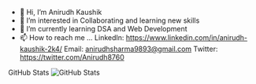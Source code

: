 - 👋 Hi, I’m Anirudh Kaushik
- 👀 I’m interested in Collaborating and learning new skills
- 🌱 I’m currently learning DSA and Web Development
- 📫 How to reach me ...
LinkedIn: https://www.linkedin.com/in/anirudh-kaushik-2k4/
Email: anirudhsharma9893@gmail.com
Twitter: https://twitter.com/Anirudh8760

<!---
Anirudh1705/Anirudh1705 is a ✨ special ✨ repository because its `README.md` (this file) appears on your GitHub profile.
You can click the Preview link to take a look at your changes.
--->
GitHub Stats
<img src="https://github-readme-stats.vercel.app/api?username=Anirudh1705&show_icons=true&theme=radical" alt="GitHub Stats">
